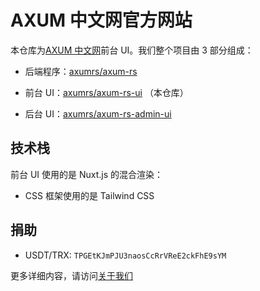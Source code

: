 # AXUM 中文网官方网站

本仓库为[AXUM 中文网](https://axum.rs)前台 UI。我们整个项目由 3 部分组成：

- 后端程序：[axumrs/axum-rs](https://github.com/axumrs/axum-rs)

- 前台 UI：[axumrs/axum-rs-ui](https://github.com/axumrs/axum-rs-ui) （本仓库）

- 后台 UI：[axumrs/axum-rs-admin-ui](https://github.com/axumrs/axum-rs-admin-ui)

## 技术栈

前台 UI 使用的是 Nuxt.js 的混合渲染：

- CSS 框架使用的是 Tailwind CSS

## 捐助

- USDT/TRX: `TPGEtKJmPJU3naosCcRrVReE2ckFhE9sYM`

更多详细内容，请访问[关于我们](https://axum.rs/about)
